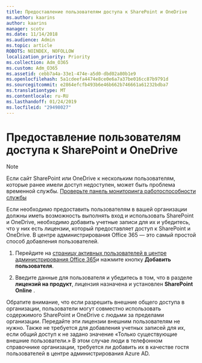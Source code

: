 ```yaml
---
title: Предоставление пользователям доступа к SharePoint и OneDrive
ms.author: kaarins
author: kaarins
manager: scotv
ms.date: 11/14/2018
ms.audience: Admin
ms.topic: article
ROBOTS: NOINDEX, NOFOLLOW
localization_priority: Priority
ms.collection: Adm_O365
ms.custom: Adm_O365
ms.assetid: cebb7a4a-33e1-474e-a5d0-dbd02a80b1e9
ms.openlocfilehash: 5a1cdeefa4474e8ce0e6a7a37be016cc87b9791d
ms.sourcegitcommit: e2864efcfb493b6e46b662b746661a61232bdba7
ms.translationtype: MT
ms.contentlocale: ru-RU
ms.lasthandoff: 01/24/2019
ms.locfileid: "29498027"
---
```

# <a name="give-users-access-to-sharepoint-and-onedrive"></a>Предоставление пользователям доступа к SharePoint и OneDrive

> [!NOTE]
> Если сайт SharePoint или OneDrive к нескольким пользователям, которые ранее имели доступ недоступен, может быть проблема временной службы. [Проверьте панель мониторинга работоспособности службы](https://portal.office.com/adminportal/home#/servicehealth)
  
Если необходимо предоставить пользователям в вашей организации должны иметь возможность выполнять вход и использовать SharePoint и OneDrive, необходимо добавить учетные записи для их и убедитесь, что у них есть лицензии, который предоставляет доступ к SharePoint и OneDrive. В центре администрирования Office 365 — это самый простой способ добавления пользователей.
  
1. Перейдите на [страницу активных пользователей в центре администрирования Office 365](https://portal.office.com/adminportal/home#/users)и нажмите кнопку **Добавить пользователя**.
    
2. Введите данные для пользователя и убедитесь в том, что в разделе **лицензий на продукт**, лицензия назначена и установлен **SharePoint Online** . 
    
Обратите внимание, что если разрешить внешние общего доступа в организации, пользователи могут совместно использовать содержимого SharePoint и OneDrive с людьми за пределами организации. Передайте эти лицензии внешним пользователям не нужно. Также не требуется для добавления учетных записей для их, если общий доступ к не задано значение «Только существующие внешние пользователи.» В этом случае люди в телефонном справочнике организации, требуется ли добавить их в качестве гостя пользователей в центре администрирования Azure AD.
  

